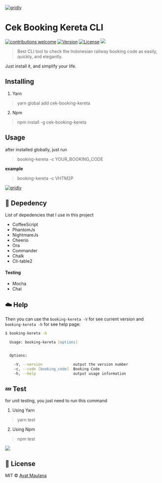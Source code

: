 [![gridly](https://preview.ibb.co/et8kTb/Screen_Shot_2018_01_21_at_09_29_54.png)]()

# Cek Booking Kereta CLI

[![contributions welcome](https://img.shields.io/badge/contributions-welcome-brightred.svg?style=flat)]() [![Version](https://img.shields.io/npm/v/npm.svg)]() [![License](https://img.shields.io/github/license/ayatmaulana/cekBookingKeretaCLI.svg)]() [![](https://img.shields.io/github/downloads/ayatmaulana/cekBookingKeretaCLI/total.svg)]()

> Best CLI tool to check the Indonesian railway booking code as easily, quickly, and elegantly.

Just install it, and simplify your life.

## Installing

1. Yarn 

> yarn global add cek-booking-kereta

2. Npm 

> npm install -g cek-booking-kereta


## Usage

after installed globally, just run

> booking-kereta -c YOUR_BOOKING_CODE

**example**

> booking-kereta -c VHTM2P

[![gridly](https://media.giphy.com/media/xULW8pOp1lSoapEU8w/giphy.gif)]()


## :rocket: Depedency

List of depedencies that I use in this project

- CoffeeScript
- PhantomJs
- NightmareJs
- Cheerio
- Ora
- Commander
- Chalk
- Cli-table2

#### Testing

- Mocha
- Chai



## :cloud: Help

Then you can use the `booking-kereta -V` for see current version and `booking-kereta -h` for see help page:

```zsh
$ booking-kereta -h

  Usage: booking-kereta [options]


  Options:

    -V, --version              output the version number
    -c, --code [booking_code]  Booking Code
    -h, --help                 output usage information
```

## :zzz: Test

for unit testing, you just need to run this command

1. Using Yarn

> yarn test


2. Using Npm

> npm test


[![](https://media.giphy.com/media/xULW8JsNwKmrmdvl3q/giphy.gif)]()


## :scroll: License

MIT © [Ayat Maulana][website]

[website]: http://ayatmaulana.com
